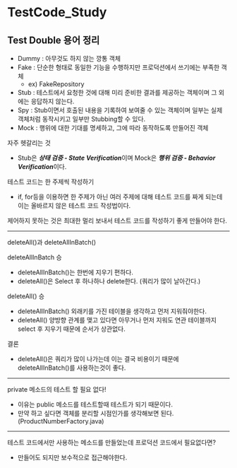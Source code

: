 # TestCode_Study

## Test Double 용어 정리

- Dummy : 아무것도 하지 않는 깡통 객체
- Fake : 단순한 형태로 동일한 기능을 수행하지만 프로덕션에서 쓰기에는 부족한 객체
  - ex) FakeRepository
- Stub : 테스트에서 요청한 것에 대해 미리 준비한 결과를 제공하는 객체이며 그 외에는 응답하지 않는다.
- Spy : Stub이면서 호출된 내용을 기록하여 보여줄 수 있는 객체이며 일부는 실제 객체처럼 동작시키고 일부만 Stubbing할 수 있다.
- Mock : 행위에 대한 기대를 명세하고, 그에 따라 동작하도록 만들어진 객체

자주 헷갈리는 것
- Stub은 ***상태 검증 - State Verification***이며 Mock은 ***행위 검증 - Behavior Verification***이다.

테스트 코드는 한 주제씩 작성하기
- if, for등을 이용하면 한 주제가 아닌 여러 주제에 대해 테스트 코드를 짜게 되는데 이는 올바르지 않은 테스트 코드 작성법이다.

제어하지 못하는 것은 최대한 멀리 보내서 테스트 코드를 작성하기 좋게 만들어야 한다.

---
deleteAll()과 deleteAllInBatch()

deleteAllInBatch 승
- deleteAllInBatch()는 한번에 지우기 편하다.
- deleteAll()은 Select 후 하나하나 delete한다. (쿼리가 많이 날아간다.)

deleteAll() 승
- deleteAllInBatch() 외래키를 가진 테이블을 생각하고 먼저 지워줘야한다.
- deleteAll() 양방향 관계를 맺고 있다면 아무거나 먼저 지워도 연관 테이블까지 select 후 지우기 때문에 순서가 상관없다.

결론
- deleteAll()은 쿼리가 많이 나가는데 이는 결국 비용이기 때문에 deleteAllInBatch()를 사용하는것이 좋다.

---
private 메소드의 테스트 할 필요 없다!
- 이유는 public 메소드를 테스트할때 테스트가 되기 때문이다.
- 만약 하고 싶다면 객체를 분리할 시점인가를 생각해보면 된다. (ProductNumberFactory.java)

---
테스트 코드에서만 사용하는 메소드를 만들었는데 프로덕션 코드에서 필요없다면?
- 만들어도 되지만 보수적으로 접근해야한다.
